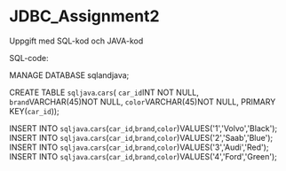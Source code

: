 # JDBC_Assignment2
Uppgift med SQL-kod och JAVA-kod

SQL-code:

MANAGE DATABASE sqlandjava;

CREATE TABLE `sqljava`.`cars`(
`car_id`INT NOT NULL,
`brand`VARCHAR(45)NOT NULL,
`color`VARCHAR(45)NOT NULL,
PRIMARY KEY(`car_id`));

INSERT INTO `sqljava`.`cars`(`car_id`,`brand`,`color`)VALUES('1','Volvo','Black');
INSERT INTO `sqljava`.`cars`(`car_id`,`brand`,`color`)VALUES('2','Saab','Blue');
INSERT INTO `sqljava`.`cars`(`car_id`,`brand`,`color`)VALUES('3','Audi','Red');
INSERT INTO `sqljava`.`cars`(`car_id`,`brand`,`color`)VALUES('4','Ford','Green');
